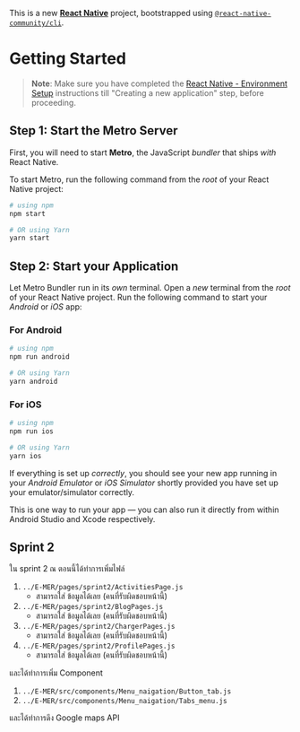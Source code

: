 This is a new [**React Native**](https://reactnative.dev) project, bootstrapped using [`@react-native-community/cli`](https://github.com/react-native-community/cli).

# Getting Started

>**Note**: Make sure you have completed the [React Native - Environment Setup](https://reactnative.dev/docs/environment-setup) instructions till "Creating a new application" step, before proceeding.

## Step 1: Start the Metro Server

First, you will need to start **Metro**, the JavaScript _bundler_ that ships _with_ React Native.

To start Metro, run the following command from the _root_ of your React Native project:

```bash
# using npm
npm start

# OR using Yarn
yarn start
```

## Step 2: Start your Application

Let Metro Bundler run in its _own_ terminal. Open a _new_ terminal from the _root_ of your React Native project. Run the following command to start your _Android_ or _iOS_ app:

### For Android

```bash
# using npm
npm run android

# OR using Yarn
yarn android
```

### For iOS

```bash
# using npm
npm run ios

# OR using Yarn
yarn ios
```

If everything is set up _correctly_, you should see your new app running in your _Android Emulator_ or _iOS Simulator_ shortly provided you have set up your emulator/simulator correctly.

This is one way to run your app — you can also run it directly from within Android Studio and Xcode respectively.

## Sprint 2 

ใน sprint 2 ณ ตอนนี้ได้ทำการเพิ่มไฟล์
1. `../E-MER/pages/sprint2/ActivitiesPage.js`
   - สามารถใส่ ข้อมูลได้เลย (คนที่รับผิดชอบหน้านี้)
2. `../E-MER/pages/sprint2/BlogPages.js`
   - สามารถใส่ ข้อมูลได้เลย (คนที่รับผิดชอบหน้านี้)
3. `../E-MER/pages/sprint2/ChargerPages.js`
   - สามารถใส่ ข้อมูลได้เลย (คนที่รับผิดชอบหน้านี้)
4. `../E-MER/pages/sprint2/ProfilePages.js`
   - สามารถใส่ ข้อมูลได้เลย (คนที่รับผิดชอบหน้านี้)

และได้ทำการเพิ่ม Component
1. `../E-MER/src/components/Menu_naigation/Button_tab.js`
2. `../E-MER/src/components/Menu_naigation/Tabs_menu.js`


และได้ทำการดึง Google maps API
